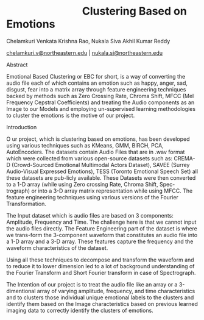 # &nbsp; &nbsp;&nbsp;&nbsp;&nbsp;&nbsp; &nbsp;&nbsp;&nbsp;&nbsp;&nbsp;&nbsp;&nbsp;&nbsp;&nbsp;&nbsp;&nbsp;&nbsp;&nbsp;&nbsp;&nbsp;&nbsp;&nbsp;&nbsp; &nbsp; &nbsp;Clustering Based on Emotions

Chelamkuri Venkata Krishna Rao, Nukala Siva Akhil Kumar Reddy

chelamkuri.v@northeastern.edu | nukala.si@northeastern.edu

Abstract

Emotional Based Clustering or EBC for short, is a way of converting the audio file each of which contains an emotion such as happy, anger, sad, disgust, fear into a matrix array through feature engineering techniques backed by methods such as Zero Crossing Rate, Chroma Shift, MFCC (Mel Frequency Cepstral Coefficients) and treating the Audio components as an Image to our Models and employing un-supervised learning methodologies to cluster the emotions is the motive of our project.

Introduction

O  ur project, which is clustering based on emotions, has been developed using various techniques such as KMeans, GMM, BIRCH, PCA, AutoEncoders. The datasets contain Audio Files that are in .wav format which were collected from various open-source datasets such as: CREMA-D (Crowd-Sourced Emotional Multimodal Actors Dataset), SAVEE (Surrey Audio-Visual Expressed Emotions), TESS (Toronto Emotional Speech Set) all these datasets are pub-licly available. These Datasets were then converted to a 1-D array (while using Zero crossing Rate, Chroma Shift, Spec-trograph) or into a 3-D array matrix representation while using MFCC. The feature engineering techniques using various versions of the Fourier Transformation.


The Input dataset which is audio files are based on 3 components: Amplitude, Frequency and Time. The challenge here is that we cannot input the audio files directly. The Feature Engineering part of the dataset is where we trans-form the 3-component waveform that constitutes an audio file into a 1-D array and a 3-D array. These features capture the frequency and the waveform characteristics of the dataset.

Using all these techniques to decompose and transform the waveform and to reduce it to lower dimension led to a lot of background understanding of the Fourier Transform and Short Fourier transform in case of Spectrograph.

The Intention of our project is to treat the audio file like an array or a 3-dimentional array of varying amplitude, frequency, and time characteristics and to clusters those individual unique emotional labels to the clusters and identify them based on the Image characteristics based on previous learned imaging data to correctly identify the clusters of emotions.
